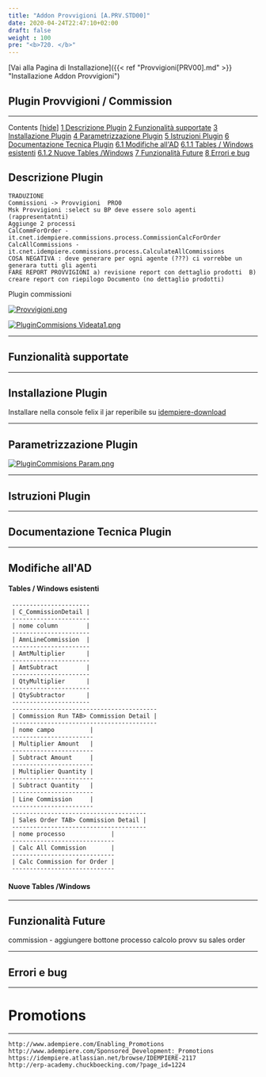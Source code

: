 ```yaml
---
title: "Addon Provvigioni [A.PRV.STD00]"
date: 2020-04-24T22:47:10+02:00
draft: false
weight : 100
pre: "<b>720. </b>"
---
```


[Vai alla Pagina di Installazione]({{< ref "Provvigioni[PRV00].md" >}} "Installazione Addon Provvigioni")<br>
## Plugin Provvigioni / Commission

---


Contents  [[hide](http://192.168.178.102/index.php/Plugin_Provvigioni_/_Commission#)]   [1 Descrizione Plugin](http://192.168.178.102/index.php/Plugin_Provvigioni_/_Commission#Descrizione_Plugin) [2 Funzionalità supportate](http://192.168.178.102/index.php/Plugin_Provvigioni_/_Commission#Funzionalit.C3.A0_supportate) [3 Installazione Plugin](http://192.168.178.102/index.php/Plugin_Provvigioni_/_Commission#Installazione_Plugin) [4 Parametrizzazione Plugin](http://192.168.178.102/index.php/Plugin_Provvigioni_/_Commission#Parametrizzazione_Plugin) [5 Istruzioni Plugin](http://192.168.178.102/index.php/Plugin_Provvigioni_/_Commission#Istruzioni_Plugin) [6 Documentazione Tecnica Plugin](http://192.168.178.102/index.php/Plugin_Provvigioni_/_Commission#Documentazione_Tecnica_Plugin)  [6.1 Modifiche all'AD](http://192.168.178.102/index.php/Plugin_Provvigioni_/_Commission#Modifiche_all.27AD)  [6.1.1 Tables / Windows esistenti](http://192.168.178.102/index.php/Plugin_Provvigioni_/_Commission#Tables_.2F_Windows_esistenti) [6.1.2 Nuove Tables /Windows](http://192.168.178.102/index.php/Plugin_Provvigioni_/_Commission#Nuove_Tables_.2FWindows)     [7 Funzionalità Future](http://192.168.178.102/index.php/Plugin_Provvigioni_/_Commission#Funzionalit.C3.A0_Future) [8 Errori e bug](http://192.168.178.102/index.php/Plugin_Provvigioni_/_Commission#Errori_e_bug)  



## Descrizione Plugin

```
TRADUZIONE 
Commissioni -> Provvigioni  PRO0
Msk Provvigioni :select su BP deve essere solo agenti (rappresentatnti)
Aggiunge 2 processi
CalCommForOrder - it.cnet.idempiere.commissions.process.CommissionCalcForOrder
CalcAllCommissions - it.cnet.idempiere.commissions.process.CalculateAllCommissions
COSA NEGATIVA : deve generare per ogni agente (???) ci vorrebbe un generara tutti gli agenti
FARE REPORT PROVVIGIONI a) revisione report con dettaglio prodotti  B) creare report con riepilogo Documento (no dettaglio prodotti)
```


 Plugin commissioni


 [![Provvigioni.png](http://192.168.178.102/images/a/a3/Provvigioni.png)](http://192.168.178.102/index.php/File:Provvigioni.png)

[![PluginCommisions Videata1.png](http://192.168.178.102/images/thumb/5/5d/PluginCommisions_Videata1.png/600px-PluginCommisions_Videata1.png)](http://192.168.178.102/index.php/File:PluginCommisions_Videata1.png)

---

## Funzionalità supportate

---

## Installazione Plugin

Installare nella console felix il jar reperibile su [idempiere-download](https://bitbucket.org/consulnet/idempiere-download)

---

## Parametrizzazione Plugin

[![PluginCommisions Param.png](http://192.168.178.102/images/thumb/2/29/PluginCommisions_Param.png/600px-PluginCommisions_Param.png)](http://192.168.178.102/index.php/File:PluginCommisions_Param.png)

---

## Istruzioni Plugin

---

## Documentazione Tecnica Plugin

---

## Modifiche all'AD

#### Tables / Windows esistenti

```
 ----------------------
 | C_CommissionDetail |
 ----------------------
 | nome column        | 
 ----------------------
 | AmnLineCommission  | 
 ----------------------
 | AmtMultiplier      | 
 ----------------------
 | AmtSubtract        |
 ----------------------
 | QtyMultiplier      |
 ----------------------
 | QtySubtractor      |  
 ----------------------
 -----------------------------------------
 | Commission Run TAB> Commission Detail |
 -----------------------------------------
 | nome campo          | 
 -----------------------
 | Multiplier Amount   | 
 -----------------------
 | Subtract Amount     | 
 -----------------------
 | Multiplier Quantity | 
 -----------------------
 | Subtract Quantity   | 
 -----------------------
 | Line Commission     | 
 -----------------------
 --------------------------------------
 | Sales Order TAB> Commission Detail |
 --------------------------------------
 | nome processo             | 
 -----------------------------
 | Calc All Commission       | 
 -----------------------------
 | Calc Commission for Order | 
 -----------------------------
```

#### Nuove Tables /Windows

---

## Funzionalità Future

commission - aggiungere bottone processo calcolo provv su sales order

---

## Errori e bug 

---


 

# Promotions

---

```
http://www.adempiere.com/Enabling_Promotions
http://www.adempiere.com/Sponsored_Development:_Promotions
https://idempiere.atlassian.net/browse/IDEMPIERE-2117
http://erp-academy.chuckboecking.com/?page_id=1224
```


